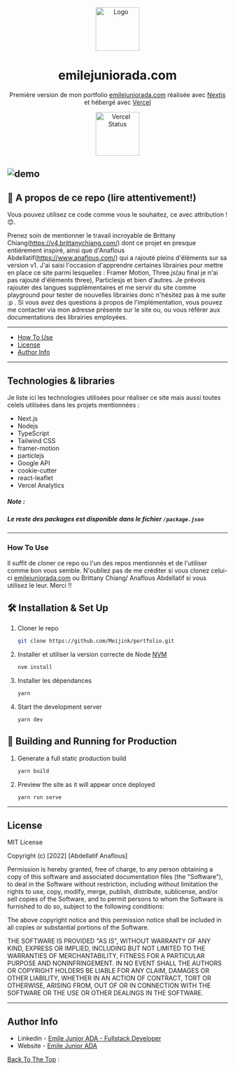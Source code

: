 <div align="center">
  <img alt="Logo" src="https://emilejuniorada.com/me.png" width="100" />
</div>
<h1 align="center">
  emilejuniorada.com
</h1>
<p align="center">
  Première version de mon portfolio <a href="https://emilejuniorada.com" target="_blank">emilejuniorada.com</a> réalisée avec <a href="https://nextjs.org/" target="_blank">Nextjs</a> et hébergé avec <a href="https://vercel.com/" target="_blank">Vercel</a>
</p>

<p align="center">
  <a href="https://my-website-ten-sage.vercel.app/" target="_blank">
    <img src="https://raw.githubusercontent.com/DataDog/integrations-extras/master/vercel/images/logo-full-black.png" width="100" alt="Vercel Status" />
  </a>
</p>

## ![demo](https://user-images.githubusercontent.com/62770500/199337431-d632cc3c-12fb-40db-8f96-0d5e55555579.png)

## 🚨 A propos de ce repo (lire attentivement!)

Vous pouvez utilisez ce code comme vous le souhaitez, ce avec attribution ! 😊.

Prenez soin de mentionner le travail incroyable de Brittany Chiang(https://v4.brittanychiang.com/) dont ce projet en presque entièrement inspiré, ainsi que d'Anaflous Abdellatif(https://www.anaflous.com/) qui a rajouté pleins d'éléments sur sa version v1. J'ai saisi l'occasion d'apprendre certaines librairies pour mettre en place ce site parmi lesquelles : Framer Motion, Three.js(au final je n'ai pas rajouté d'éléments three), Particlesjs et bien d'autres. Je prévois rajouter des langues supplémentaires et me servir du site comme playground pour tester de nouvelles librairies donc n'hésitez pas à me suite :p . Si vous avez des questions à propos de l'implémentation, vous pouvez me contacter via mon adresse présente sur le site ou, ou vous référer aux documentations des librairies employées.

---

- [How To Use](#how-to-use)
- [License](#license)
- [Author Info](#author-info)

---

## Technologies & libraries

Je liste ici les technologies utilisées pour réaliser ce site mais aussi toutes celels utilisées dans les projets mentionnées :

- Next.js
- Nodejs
- TypeScript
- Tailwind CSS
- framer-motion
- particlejs
- Google API
- cookie-cutter
- react-leaflet
- Vercel Analytics

##### Note :

##### Le reste des packages est disponible dans le fichier `/package.json`

---

### How To Use

Il suffit de cloner ce repo ou l'un des repos mentionnés et de l'utiliser comme bon vous semble. N'oubliez pas de me créditer si vous clonez celui-ci [emilejuniorada.com](https://emilejuniorada.com) ou Brittany Chiang/ Anaflous Abdellatif si vous utilisez le leur. Merci !!

## 🛠 Installation & Set Up

1. Cloner le repo

   ```sh
   git clone https://github.com/Meijink/portfolio.git
   ```

2. Installer et utiliser la version correcte de Node [NVM](https://github.com/nvm-sh/nvm)

   ```sh
   nvm install
   ```

3. Installer les dépendances

   ```sh
   yarn
   ```

4. Start the development server

   ```sh
   yarn dev
   ```

## 🚀 Building and Running for Production

1. Generate a full static production build

   ```sh
   yarn build
   ```

1. Preview the site as it will appear once deployed

   ```sh
   yarn run serve
   ```

---

## License

MIT License

Copyright (c) [2022] [Abdellatif Anaflous]

Permission is hereby granted, free of charge, to any person obtaining a copy
of this software and associated documentation files (the "Software"), to deal
in the Software without restriction, including without limitation the rights
to use, copy, modify, merge, publish, distribute, sublicense, and/or sell
copies of the Software, and to permit persons to whom the Software is
furnished to do so, subject to the following conditions:

The above copyright notice and this permission notice shall be included in all
copies or substantial portions of the Software.

THE SOFTWARE IS PROVIDED "AS IS", WITHOUT WARRANTY OF ANY KIND, EXPRESS OR
IMPLIED, INCLUDING BUT NOT LIMITED TO THE WARRANTIES OF MERCHANTABILITY,
FITNESS FOR A PARTICULAR PURPOSE AND NONINFRINGEMENT. IN NO EVENT SHALL THE
AUTHORS OR COPYRIGHT HOLDERS BE LIABLE FOR ANY CLAIM, DAMAGES OR OTHER
LIABILITY, WHETHER IN AN ACTION OF CONTRACT, TORT OR OTHERWISE, ARISING FROM,
OUT OF OR IN CONNECTION WITH THE SOFTWARE OR THE USE OR OTHER DEALINGS IN THE
SOFTWARE.

---

## Author Info

- Linkedin - [Emile Junior ADA - Fullstack Developer](https://www.linkedin.com/in/emile-junior-ada-426068118/)
- Website - [Emile Junior ADA](https://emilejuniorada.com)

[Back To The Top](#how-to-use) :
